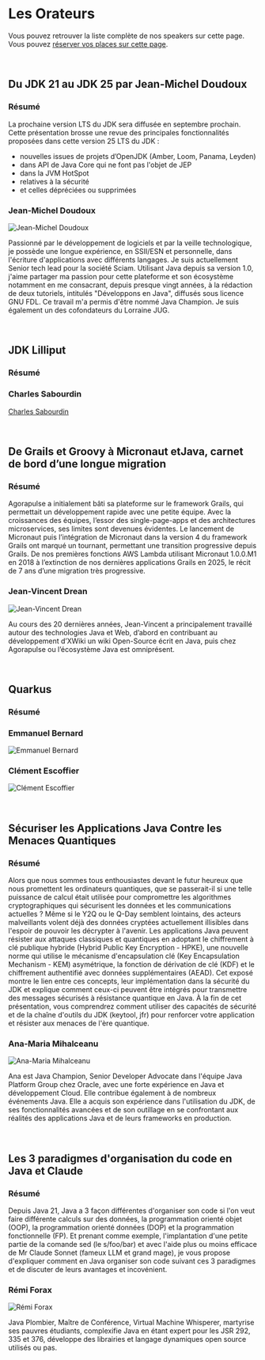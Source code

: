 # Les Orateurs

<!-- MACRO{snippet|debug=false|ignoreDownloadError=false|verbatim=false|file=src/site/resources/fragments/breadcrum.snippet.html} -->

Vous pouvez retrouver la liste complète de nos speakers sur cette page. Vous pouvez [réserver vos places sur cette page](https://www.helloasso.com/associations/bjpc/evenements/paris-jug-s-java-day-2025).

<!--
Vous pouvez également vous inscrire par la formation professionnelle, grâce à [OXiane](https://www.oxiane.com/), notre partenaire formation pour cet événement.

Les détails du parcours pédagogique se trouvent ici : <https://www.oxiane.com/parcours-pedagogique-javaday-2025/>. Vous pouvez prendre contact avec OXiane à l'adresse suivante : [formation@oxiane.com](mailto:formation@oxiane.com).
-->

<a id="jean-michel">&nbsp;</a>
## Du JDK 21 au JDK 25 par Jean-Michel Doudoux

### Résumé

La prochaine version LTS du JDK sera diffusée en septembre prochain. Cette présentation brosse une revue des principales fonctionnalités proposées dans cette version 25 LTS du JDK :
- nouvelles issues de projets d’OpenJDK (Amber, Loom, Panama, Leyden)
- dans API de Java Core qui ne font pas l'objet de JEP
- dans la JVM HotSpot
- relatives à la sécurité
- et celles dépréciées ou supprimées

### Jean-Michel Doudoux

![Jean-Michel Doudoux](images/speakers/jmdoudoux.jpg)

Passionné par le développement de logiciels et par la veille technologique, je possède une longue expérience, en SSII/ESN et personnelle, dans l'écriture d'applications avec différents langages. Je suis actuellement Senior tech lead pour la société Sciam. Utilisant Java depuis sa version 1.0, j'aime partager ma passion pour cette plateforme et son écosystème notamment en me consacrant, depuis presque vingt années, à la rédaction de deux tutoriels, intitulés "Développons en Java", diffusés sous licence GNU FDL. Ce travail m'a permis d'être nommé Java Champion. Je suis également un des cofondateurs du Lorraine JUG.


<a id="charles-sabourding">&nbsp;</a>
## JDK Lilliput

### Résumé

### Charles Sabourdin 

[Charles Sabourdin](images/speakers/Charles-Sabourdin.jpg)



<a id="jean-vincent">&nbsp;</a>
## De Grails et Groovy à Micronaut etJava, carnet de bord d’une longue migration

### Résumé

Agorapulse a initialement bâti sa plateforme sur le framework Grails, qui permettait un développement rapide avec une petite équipe. Avec la croissances des équipes, l’essor des single-page-apps et des architectures microservices, ses limites sont devenues évidentes. Le lancement de Micronaut puis l’intégration de Micronaut dans la version 4 du framework Grails ont marqué un tournant, permettant une transition progressive depuis Grails. De nos premières fonctions AWS Lambda utilisant Micronaut 1.0.0.M1 en 2018 à l’extinction de nos dernières applications Grails en 2025, le récit de 7 ans d’une migration très progressive.

### Jean-Vincent Drean

![Jean-Vincent Drean](images/speakers/Jean-Vincent-Drean.jpg)

Au cours des 20 dernières années, Jean-Vincent a principalement travaillé autour des technologies Java et Web, d’abord en contribuant au développement d’XWiki un wiki Open-Source écrit en Java, puis chez Agorapulse ou l’écosystème Java est omniprésent.

<a id="emmanuel-clement">&nbsp;</a>
## Quarkus

### Résumé


### Emmanuel Bernard

![Emmanuel Bernard](images/speakers/Emmanuel-Bernard.jpg)

### Clément Escoffier

![Clément Escoffier](images/speakers/Clement-Escoffier.jpg)

<a id="ana-maria">&nbsp;</a>
## Sécuriser les Applications Java Contre les Menaces Quantiques

### Résumé

Alors que nous sommes tous enthousiastes devant le futur heureux que nous promettent les ordinateurs quantiques, que se passerait-il si une telle puissance de calcul était utilisée pour compromettre les algorithmes cryptographiques qui sécurisent les données et les communications actuelles ?
Même si le Y2Q ou le Q-Day semblent lointains, des acteurs malveillants volent déjà des données cryptées actuellement illisibles dans l'espoir de pouvoir les décrypter à l'avenir.
Les applications Java peuvent résister aux attaques classiques et quantiques en adoptant le chiffrement à clé publique hybride (Hybrid Public Key Encryption - HPKE), une nouvelle norme qui utilise le mécanisme d'encapsulation clé (Key Encapsulation Mechanism - KEM) asymétrique, la fonction de dérivation de clé (KDF) et le chiffrement authentifié avec données supplémentaires (AEAD). Cet exposé montre le lien entre ces concepts, leur implémentation dans la sécurité du JDK et explique comment ceux-ci peuvent être intégrés pour transmettre des messages sécurisés à résistance quantique en Java.
À la fin de cet présentation, vous comprendrez comment utiliser des capacités de sécurité et de la chaîne d'outils du JDK (keytool, jfr) pour renforcer votre application et résister aux menaces de l'ère quantique.

### Ana-Maria Mihalceanu

![Ana-Maria Mihalceanu](images/speakers/Ana-Maria-Mihalceanu.jpg)

Ana est Java Champion, Senior Developer Advocate dans l'équipe Java Platform Group chez Oracle, avec une forte expérience en Java et développement Cloud. Elle contribue également à de nombreux événements Java. Elle a acquis son expérience dans l'utilisation du JDK, de ses fonctionnalités avancées et de son outillage en se confrontant aux réalités des applications Java et de leurs frameworks en production.


<a id="remi">&nbsp;</a>
## Les 3 paradigmes d'organisation du code en Java et Claude

### Résumé

Depuis Java 21, Java a 3 façon différentes d'organiser son code si l'on veut faire différente calculs sur des données, la programmation orienté objet (OOP), la programmation orienté données (DOP) et la programmation fonctionnelle (FP). Et prenant comme exemple, l'implantation d'une petite partie de la comande sed (le s/foo/bar) et avec l'aide plus ou moins efficace de Mr Claude Sonnet (fameux LLM et grand mage), je vous propose d'expliquer comment en Java organiser son code suivant ces 3 paradigmes et de discuter de leurs avantages et incovénient.

### Rémi Forax

![Rémi Forax](images/speakers/Remi-Forax.jpg)

Java Plombier, Maître de Conférence, Virtual Machine Whisperer, martyrise ses pauvres étudiants, complexifie Java en étant expert pour les JSR 292, 335 et 376, développe des librairies et langage dynamiques open source utilisés ou pas.

